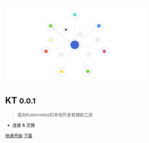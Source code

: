 ![logo](../_media/logo.png)

# KT <small>0.0.1</small>

> 面向Kubernetes的本地开发者辅助工具

- 连接 & 交换

[快速开始](zh-cn/guide)
[下载](zh-cn/downloads)